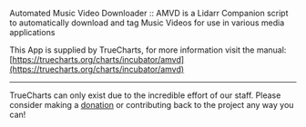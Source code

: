 Automated Music Video Downloader :: AMVD is a Lidarr Companion script to automatically download and tag Music Videos for use in various media applications

This App is supplied by TrueCharts, for more information visit the manual: [https://truecharts.org/charts/incubator/amvd](https://truecharts.org/charts/incubator/amvd)

---

TrueCharts can only exist due to the incredible effort of our staff.
Please consider making a [donation](https://truecharts.org/about/sponsor) or contributing back to the project any way you can!
